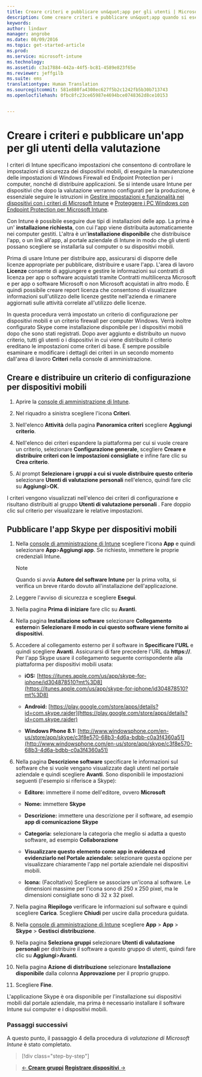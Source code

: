 ```yaml
---
title: Creare criteri e pubblicare un&quot;app per gli utenti | Microsoft Intune
description: Come creare criteri e pubblicare un&quot;app quando si esegue l&quot;iscrizione per una valutazione gratuita di 30 giorni di Intune
keywords: 
author: lindavr
manager: angrobe
ms.date: 08/09/2016
ms.topic: get-started-article
ms.prod: 
ms.service: microsoft-intune
ms.technology: 
ms.assetid: c3a17884-442a-44f5-bc81-4589e823f65e
ms.reviewer: jeffgilb
ms.suite: ems
translationtype: Human Translation
ms.sourcegitcommit: 581e880fa4308ec627f5b2c1242fb5b30b713743
ms.openlocfilehash: 0fbc8fc23ce65987e4694bce0748362d8ce10153


---
```



# Creare i criteri e pubblicare un'app per gli utenti della valutazione
I criteri di Intune specificano impostazioni che consentono di controllare le impostazioni di sicurezza dei dispositivi mobili, di eseguire la manutenzione delle impostazioni di Windows Firewall ed Endpoint Protection per i computer, nonché di distribuire applicazioni. Se si intende usare Intune per dispositivi che dopo la valutazione verranno configurati per la produzione, è essenziale seguire le istruzioni in [Gestire impostazioni e funzionalità nei dispositivi con i criteri di Microsoft Intune](/intune/deploy-use/manage-settings-and-features-on-your-devices-with-microsoft-intune-policies) e [Proteggere i PC Windows con Endpoint Protection per Microsoft Intune](/intune/deploy-use/help-secure-windows-pcs-with-endpoint-protection-for-microsoft-intune).

Con Intune è possibile eseguire due tipi di installazioni delle app. La prima è un' **installazione richiesta**, con cui l'app viene distribuita automaticamente nei computer gestiti. L'altra è un'**installazione disponibile** che distribuisce l'app, o un link all'app, al portale aziendale di Intune in modo che gli utenti possano scegliere se installarla sul computer o su dispositivi mobili.

Prima di usare Intune per distribuire app, assicurarsi di disporre delle licenze appropriate per pubblicare, distribuire e usare l'app. L'area di lavoro **Licenze** consente di aggiungere e gestire le informazioni sui contratti di licenza per app o software acquistati tramite Contratti multilicenza Microsoft e per app o software Microsoft o non Microsoft acquistati in altro modo. È quindi possibile creare report licenza che consentono di visualizzare informazioni sull'utilizzo delle licenze gestite nell'azienda e rimanere aggiornati sulle attività correlate all'utilizzo delle licenze.

In questa procedura verrà impostato un criterio di configurazione per dispositivi mobili e un criterio firewall per computer Windows. Verrà inoltre configurato Skype come installazione disponibile per i dispositivi mobili dopo che sono stati registrati. Dopo aver aggiunto e distribuito un nuovo criterio, tutti gli utenti o i dispositivi in cui viene distribuito il criterio ereditano le impostazioni come criteri di base. È sempre possibile esaminare e modificare i dettagli dei criteri in un secondo momento dall'area di lavoro **Criteri** nella console di amministrazione.

## Creare e distribuire un criterio di configurazione per dispositivi mobili

1.  Aprire la [console di amministrazione di Intune](https://manage.microsoft.com/).

2.  Nel riquadro a sinistra scegliere l'icona **Criteri**.

3.  Nell'elenco **Attività** della pagina **Panoramica criteri** scegliere **Aggiungi criterio**.

4.  Nell'elenco dei criteri espandere la piattaforma per cui si vuole creare un criterio, selezionare **Configurazione generale**, scegliere **Creare e distribuire criteri con le impostazioni consigliate** e infine fare clic su **Crea criterio**.

5.  Al prompt **Selezionare i gruppi a cui si vuole distribuire questo criterio** selezionare **Utenti di valutazione personali** nell'elenco, quindi fare clic su **Aggiungi**&gt;**OK**.

I criteri vengono visualizzati nell'elenco dei criteri di configurazione e risultano distribuiti al gruppo **Utenti di valutazione personali** . Fare doppio clic sul criterio per visualizzare le relative impostazioni.

## Pubblicare l'app Skype per dispositivi mobili

1.  Nella [console di amministrazione di Intune](https://manage.microsoft.com/) scegliere l'icona **App** e quindi selezionare **App**&gt;**Aggiungi app**. Se richiesto, immettere le proprie credenziali Intune.

    > [!NOTE]
    > Quando si avvia **Autore del software Intune** per la prima volta, si verifica un breve ritardo dovuto all'installazione dell'applicazione.

2.  Leggere l'avviso di sicurezza e scegliere **Esegui**.

3.  Nella pagina **Prima di iniziare** fare clic su **Avanti**.

4.  Nella pagina **Installazione software** selezionare **Collegamento esterno**in **Selezionare il modo in cui questo software viene fornito ai dispositivi**.

5.  Accedere al collegamento esterno per il software in **Specificare l'URL** e quindi scegliere **Avanti**. Assicurarsi di fare precedere l'URL da **https://**. Per l'app Skype usare il collegamento seguente corrispondente alla piattaforma per dispositivi mobili usata:

    -   **iOS:** [https://itunes.apple.com/us/app/skype-for-iphone/id304878510?mt%3D8](https://itunes.apple.com/us/app/skype-for-iphone/id304878510?mt%3D8)

    -   **Android:** [https://play.google.com/store/apps/details?id=com.skype.raider](https://play.google.com/store/apps/details?id=com.skype.raider)

    -   **Windows Phone 8.1:** [http://www.windowsphone.com/en-us/store/app/skype/c3f8e570-68b3-4d6a-bdbb-c0a3f4360a51](http://www.windowsphone.com/en-us/store/app/skype/c3f8e570-68b3-4d6a-bdbb-c0a3f4360a51)

6.  Nella pagina **Descrizione software** specificare le informazioni sul software che si vuole vengano visualizzate dagli utenti nel portale aziendale e quindi scegliere **Avanti**. Sono disponibili le impostazioni seguenti (l'esempio si riferisce a Skype):

    -   **Editore:** immettere il nome dell'editore, ovvero **Microsoft**

    -   **Nome:** immettere **Skype**

    -   **Descrizione:** immettere una descrizione per il software, ad esempio **app di comunicazione Skype**

    -   **Categoria:** selezionare la categoria che meglio si adatta a questo software, ad esempio **Collaborazione**

    -   **Visualizzare questo elemento come app in evidenza ed evidenziarlo nel Portale aziendale:** selezionare questa opzione per visualizzare chiaramente l'app nel portale aziendale nei dispositivi mobili.

    -   **Icona:**  (Facoltativo) Scegliere se associare un'icona al software. Le dimensioni massime per l'icona sono di 250 x 250 pixel, ma le dimensioni consigliate sono di 32 x 32 pixel.

7.  Nella pagina **Riepilogo** verificare le informazioni sul software e quindi scegliere **Carica**. Scegliere **Chiudi** per uscire dalla procedura guidata.

8.  Nella [console di amministrazione di Intune](https://manage.microsoft.com/) scegliere **App** &gt; **App** &gt; **Skype** &gt; **Gestisci distribuzione**.

9. Nella pagina **Seleziona gruppi** selezionare **Utenti di valutazione personali** per distribuire il software a questo gruppo di utenti, quindi fare clic su **Aggiungi**&gt;**Avanti**.

10. Nella pagina **Azione di distribuzione** selezionare **Installazione disponibile** dalla colonna **Approvazione** per il proprio gruppo.

11. Scegliere **Fine**.

L'applicazione Skype è ora disponibile per l'installazione sui dispositivi mobili dal portale aziendale, ma prima è necessario installare il software Intune sui computer e i dispositivi mobili.

### Passaggi successivi
A questo punto, il passaggio 4 della procedura di *valutazione di Microsoft Intune* è stato completato.

>[!div class="step-by-step"]

>[&larr; **Creare gruppi**](.\get-started-with-a-30-day-trial-of-microsoft-intune-step-3.md)     [**Registrare dispositivi** &rarr;](.\get-started-with-a-30-day-trial-of-microsoft-intune-step-5.md)  



<!--HONumber=Oct16_HO2-->


